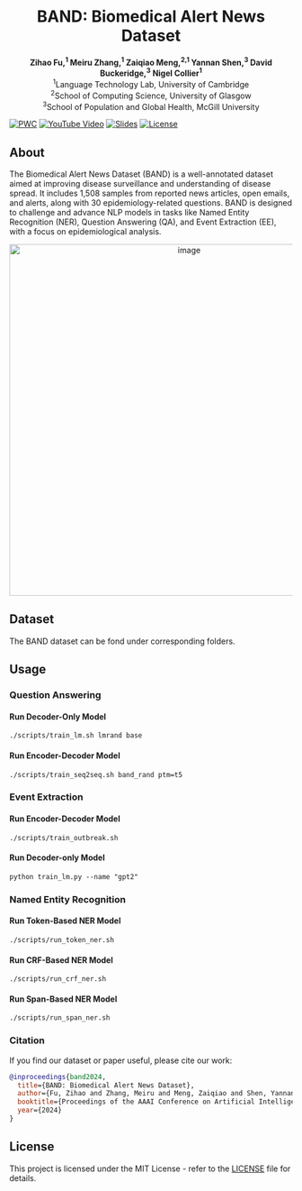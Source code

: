 # <div align="center">BAND: Biomedical Alert News Dataset</div>
<div align="center"><b>Zihao Fu,<sup>1</sup> Meiru Zhang,<sup>1</sup> Zaiqiao Meng,<sup>2,1</sup> Yannan Shen,<sup>3</sup> David Buckeridge,<sup>3</sup> Nigel Collier<sup>1</sup></b></div>

<div align="center">
<sup>1</sup>Language Technology Lab, University of Cambridge<br>
<sup>2</sup>School of Computing Science, University of Glasgow<br>
<sup>3</sup>School of Population and Global Health, McGill University
</div>


[![PWC](https://img.shields.io/badge/%F0%9F%93%8E%20arXiv-Paper-red)](https://arxiv.org/pdf/2305.14480.pdf)
[![YouTube Video](https://img.shields.io/badge/YouTube-Video-red.svg)](https://www.youtube.com/watch?v=uvlF1RgQA-Q)
[![Slides](https://img.shields.io/badge/View-Slides-green.svg)](https://github.com/fuzihaofzh/BAND/blob/main/AAAI24%20-%20BAND%20Dataset%20slides.pdf)
[![License](https://img.shields.io/badge/License-MIT-blue.svg)](https://opensource.org/licenses/MIT)


## About
The Biomedical Alert News Dataset (BAND) is a well-annotated dataset aimed at improving disease surveillance and understanding of disease spread. It includes 1,508 samples from reported news articles, open emails, and alerts, along with 30 epidemiology-related questions. BAND is designed to challenge and advance NLP models in tasks like Named Entity Recognition (NER), Question Answering (QA), and Event Extraction (EE), with a focus on epidemiological analysis.

<div align="center"><img width="624" alt="image" src="https://github.com/fuzihaofzh/BAND/assets/1419566/b6b9607b-6d0c-406e-afe8-b862835c8db3"></div>


## Dataset
The BAND dataset can be fond under corresponding folders.


## Usage
### Question Answering
#### Run Decoder-Only Model
```
./scripts/train_lm.sh lmrand base
```
#### Run Encoder-Decoder Model
```
./scripts/train_seq2seq.sh band_rand ptm=t5
```

### Event Extraction
#### Run Encoder-Decoder Model
```
./scripts/train_outbreak.sh
```
#### Run Decoder-only Model
```
python train_lm.py --name "gpt2"
```

### Named Entity Recognition
#### Run Token-Based NER Model
```
./scripts/run_token_ner.sh
```
#### Run CRF-Based NER Model
```
./scripts/run_crf_ner.sh
```
#### Run Span-Based NER Model
```
./scripts/run_span_ner.sh
```

### Citation
If you find our dataset or paper useful, please cite our work:
```bibtex
@inproceedings{band2024,
  title={BAND: Biomedical Alert News Dataset},
  author={Fu, Zihao and Zhang, Meiru and Meng, Zaiqiao and Shen, Yannan and Buckeridge, David and Collier, Nigel},
  booktitle={Proceedings of the AAAI Conference on Artificial Intelligence},
  year={2024}
}
```

## License
This project is licensed under the MIT License - refer to the [LICENSE](LICENSE) file for details.
